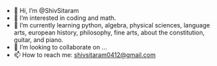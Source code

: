 - 👋 Hi, I’m @ShivSitaram
- 👀 I’m interested in coding and math.
- 🌱 I’m currently learning python, algebra, physical sciences, language arts, european history, philosophy, fine arts, about the constitution, guitar, and piano.
- 💞️ I’m looking to collaborate on ...
- 📫 How to reach me: shivsitaram0412@gmail.com

<!---
ShivSitaram/ShivSitaram is a ✨ special ✨ repository because its `README.md` (this file) appears on your GitHub profile.
You can click the Preview link to take a look at your changes.
--->
